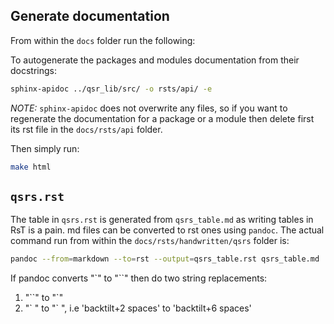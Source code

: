 ## Generate documentation

From within the `docs` folder run the following:

To autogenerate the packages and modules documentation from their docstrings:
```bash
sphinx-apidoc ../qsr_lib/src/ -o rsts/api/ -e
```
*NOTE:* `sphinx-apidoc` does not overwrite any files, so if you want to regenerate the documentation for a package or a 
module then delete first its rst file in the `docs/rsts/api` folder.

Then simply run:
```bash
make html
```

## `qsrs.rst`
The table in `qsrs.rst` is generated from `qsrs_table.md` as writing tables in RsT is a pain.
md files can be converted to rst ones using  `pandoc`. 
The actual command run from within the `docs/rsts/handwritten/qsrs` folder is:

```bash
pandoc --from=markdown --to=rst --output=qsrs_table.rst qsrs_table.md
```

If pandoc converts "\`" to "\`\`" then do two string replacements:

1. "\`\`" to "\`"
2. "\`  " to "\`     ", i.e 'backtilt+2 spaces' to 'backtilt+6 spaces'
